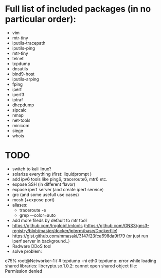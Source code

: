 # Full list of included packages (in no particular order):

- vim
- mtr-tiny
- iputils-tracepath
- iputils-ping
- mtr-tiny
- telnet
- tcpdump
- dnsutils
- bind9-host
- iputils-arping
- fping
- iperf
- iperf3
- iptraf
- dhcpdump
- sipcalc
- nmap
- net-tools
- minicom
- siege
- whois

# TODO
- switch to kali linux?
- solarize everything (first: liquidprompt  )
- add ipv6 tools like ping6, traceroute6, mtr6 etc.
- expose SSH (in different flavor)
- expose iperf server (and create iperf service)
- grc (and some usefull use cases)
- mosh (+expose port)
- aliases:
  - traceroute -e
  - grep --color=auto
- add more fileds by default to mtr tool
- https://github.com/troglobit/mtools (https://github.com/GNS3/gns3-registry/blob/master/docker/ipterm/base/Dockerfile)
- https://gist.github.com/mmasaki/3147f23fca698da9ff79 (or just run iperf server in background..)
- Radware DDoS tool
- solve problem:

c75% root@Networker-1:/ # tcpdump -ni eth0
tcpdump: error while loading shared libraries: libcrypto.so.1.0.2: cannot open shared object file: Permission denied
